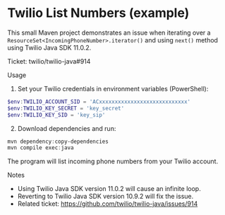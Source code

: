 # Twilio List Numbers (example)

This small Maven project demonstrates an issue when iterating over a `ResourceSet<IncomingPhoneNumber>.iterator()` and using `next()` method using Twilio Java SDK 11.0.2.

Ticket: twilio/twilio-java#914

Usage

1. Set your Twilio credentials in environment variables (PowerShell):

```powershell
$env:TWILIO_ACCOUNT_SID = 'ACxxxxxxxxxxxxxxxxxxxxxxxxxxxx'
$env:TWILIO_KEY_SECRET = 'key_secret'
$env:TWILIO_KEY_SID = 'key_sip'
```

2. Download dependencies and run:

```powershell
mvn dependency:copy-dependencies
mvn compile exec:java
```

The program will list incoming phone numbers from your Twilio account.

Notes

- Using Twilio Java SDK version 11.0.2 will cause an infinite loop.
- Reverting to Twilio Java SDK version 10.9.2 will fix the issue.
- Related ticket: https://github.com/twilio/twilio-java/issues/914

